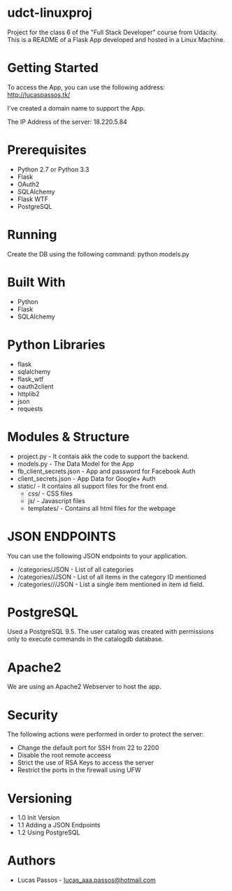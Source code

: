 # udct-linuxproj

Project for the class 6 of the "Full Stack Developer" course from Udacity.
This is a README of a Flask App developed and hosted in a Linux Machine.

  Getting Started
  ===============

To access the App, you can use the following address:
http://lucaspassos.tk/

I've created a domain name to support the App.

The IP Address of the server: 18.220.5.84

  Prerequisites
  =============

- Python 2.7 or Python 3.3
- Flask
- OAuth2
- SQLAlchemy
- Flask WTF
- PostgreSQL

Running
=======

Create the DB using the following command: python models.py

Built With
==========

- Python
- Flask
- SQLAlchemy

Python Libraries
================

-  flask
-  sqlalchemy
-  flask_wtf
-  oauth2client
-  httplib2
-  json
-  requests

Modules & Structure
===================

- project.py - It contais akk the code to support the backend.
- models.py - The Data Model for the App
- fb_client_secrets.json - App and password for Facebook Auth
- client_secrets.json - App Data for Google+ Auth
- static/ - It contains all support files for the front end.
    - css/ - CSS files
    - js/ - Javascript files
  - templates/ - Contains all html files for the webpage

JSON ENDPOINTS
==============

You can use the following JSON endpoints to your application.

- /categories/JSON - List of all categories
- /categories/<category ID>/JSON - List of all items in the category ID mentioned
- /categories/<category id>/<item id>/JSON - List a single item mentioned in item id field.
  
PostgreSQL
==========
  
Used a PostgreSQL 9.5. The user catalog was created with permissions only to execute commands 
in the catalogdb database.
  
Apache2
=======
  
We are using an Apache2 Webserver to host the app.
  
Security
========
  
The following actions were performed in order to protect the server:
- Change the default port for SSH from 22 to 2200
- Disable the root remote acceess 
- Strict the use of RSA Keys to access the server
- Restrict the ports in the firewall using UFW
  

Versioning
==========

- 1.0 Init Version
- 1.1 Adding a JSON Endpoints
- 1.2 Using PostgreSQL


Authors
=======

- Lucas Passos - lucas_aaa.passos@hotmail.com

